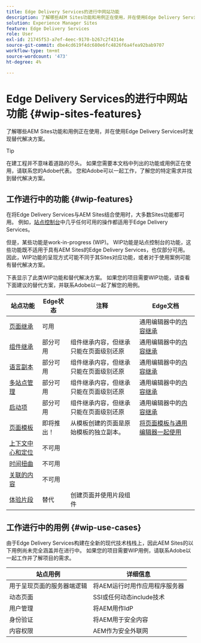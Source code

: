 ```yaml
---
title: Edge Delivery Services的进行中网站功能
description: 了解哪些AEM Sites功能和用例正在使用，并在使用Edge Delivery Services时发现替代解决方案。
solution: Experience Manager Sites
feature: Edge Delivery Services
role: User
exl-id: 21745f53-a7ef-4eec-9170-b267c2f4314e
source-git-commit: dbe4cd619f4dc680e6fc4826f6a4fea92bab9707
workflow-type: tm+mt
source-wordcount: '473'
ht-degree: 4%

---
```


# Edge Delivery Services的进行中网站功能 {#wip-sites-features}

了解哪些AEM Sites功能和用例正在使用，并在使用Edge Delivery Services时发现替代解决方案。

>[!TIP]
>
>在建工程并不意味着道路的尽头。 如果您需要本文档中列出的功能或用例正在使用，请联系您的Adobe代表。 您和Adobe可以一起工作，了解您的特定需求并找到替代解决方案。

## 工作进行中的功能 {#wip-features}

在将Edge Delivery Services与AEM Sites结合使用时，大多数Sites功能都可用。 例如，[站点控制台](/help/sites-cloud/authoring/sites-console/introduction.md)中几乎任何可用的操作都适用于Edge Delivery Services。

但是，某些功能是work-in-progress (WIP)。 WIP功能是站点控制台的功能，这些功能既不适用于具有AEM Sites的Edge Delivery Services，也仅部分可用。 因此，WIP功能的呈现方式可能不同于其Sites对应功能，或者对于使用案例可能有替代解决方案。

下表显示了此类WIP功能和替代解决方案。 如果您的项目需要WIP功能，请查看下面建议的替代方案，并联系Adobe以一起了解您的用例。

| 站点功能 | Edge状态 | 注释 | Edge文档 |
|---|---|---|---|
| [页面继承](/help/sites-cloud/administering/msm-and-translation.md) | 可用 |  | 通用编辑器中的[内容继承](/help/sites-cloud/authoring/universal-editor/inheritance.md) |
| [组件继承](/help/sites-cloud/administering/msm-and-translation.md) | 部分可用 | 组件继承内容，但继承只能在页面级别还原 | 通用编辑器中的[内容继承](/help/sites-cloud/authoring/universal-editor/inheritance.md) |
| [语言副本](/help/sites-cloud/administering/translation/overview.md) | 部分可用 | 组件继承内容，但继承只能在页面级别还原 | 通用编辑器中的[内容继承](/help/sites-cloud/authoring/universal-editor/inheritance.md) |
| [多站点管理](/help/sites-cloud/administering/msm/overview.md) | 部分可用 | 组件继承内容，但继承只能在页面级别还原 | 通用编辑器中的[内容继承](/help/sites-cloud/authoring/universal-editor/inheritance.md) |
| [启动项](/help/sites-cloud/authoring/launches/overview.md) | 部分可用 | 组件继承内容，但继承只能在页面级别还原 | 通用编辑器中的[内容继承](/help/sites-cloud/authoring/universal-editor/inheritance.md) |
| [页面模板](/help/sites-cloud/authoring/page-editor/templates.md) | 即将推出！ | 从模板创建的页面是原始模板的独立副本。 | [将页面模板与通用编辑器一起使用](/help/sites-cloud/authoring/universal-editor/templates.md) |
| [上下文中心和定位](/help/sites-cloud/authoring/personalization/overview.md) | 不可用 |  |  |
| [时间扭曲](/help/sites-cloud/authoring/launches/preview.md) | 不可用 |  |  |
| [关联的内容](/help/sites-cloud/authoring/page-editor/editor-side-panel.md#associated-content-browser) | 不可用 |  |  |
| [体验片段](/help/sites-cloud/authoring/fragments/experience-fragments.md) | 替代 | 创建页面并使用片段组件 |  |

## 工作进行中的用例 {#wip-use-cases}

由于Edge Delivery Services构建在全新的现代技术栈栈上，因此AEM Sites的以下用例尚未完全涵盖并在进行中。 如果您的项目需要WIP用例，请联系Adobe以一起工作并了解项目的需求。

| 站点用例 | 详细信息 |
|---|---|
| 用于呈现页面的服务器端逻辑 | 将AEM运行时用作应用程序服务器 |
| 动态页面 | SSI或任何动态include技术 |
| 用户管理 | 将AEM用作IdP |
| 身份验证 | 将AEM用于安全内容 |
| 内容权限 | AEM作为安全外联网 |
